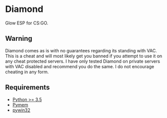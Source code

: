# Diamond
Glow ESP for CS:GO.

## Warning
Diamond comes as is with no guarantees regarding its standing with VAC. This is a cheat and will most likely get you banned if you attempt to use it on any cheat protected servers. I have only tested Diamond on private servers with VAC disabled and recommend you do the same. I do not encourage cheating in any form.

## Requirements
* [Python >= 3.5](https://www.python.org/)
* [Pymem](https://github.com/srounet/Pymem)
* [pywin32](https://sourceforge.net/projects/pywin32/files/?source=navbar)
